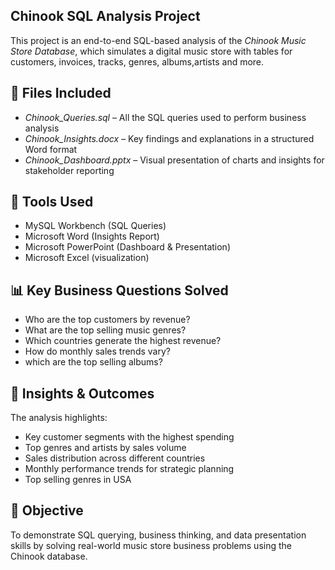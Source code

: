 ## Chinook SQL Analysis Project

This project is an end-to-end SQL-based analysis of the *Chinook Music Store Database*, which simulates a digital music store with tables for customers, invoices, tracks, genres, albums,artists and more.


## 📁 Files Included

- *Chinook_Queries.sql* – All the SQL queries used to perform business analysis
- *Chinook_Insights.docx* – Key findings and explanations in a structured Word format
- *Chinook_Dashboard.pptx* – Visual presentation of charts and insights for stakeholder reporting


## 🔧 Tools Used

- MySQL Workbench (SQL Queries)
- Microsoft Word (Insights Report)
- Microsoft PowerPoint (Dashboard & Presentation)
- Microsoft Excel (visualization)

## 📊 Key Business Questions Solved

- Who are the top customers by revenue?
- What are the top selling music genres?
- Which countries generate the highest revenue?
- How do monthly sales trends vary?
- which are the top selling albums?


## 🧠 Insights & Outcomes

The analysis highlights:
- Key customer segments with the highest spending
- Top genres and artists by sales volume
- Sales distribution across different countries
- Monthly performance trends for strategic planning
- Top selling genres in USA


## 🎯 Objective

To demonstrate SQL querying, business thinking, and data presentation skills by solving real-world music store business problems using the Chinook database.
